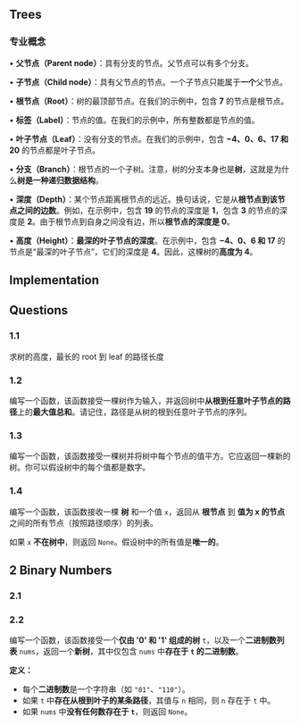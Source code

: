 ## Trees

### 专业概念

• **父节点（Parent node）**：具有分支的节点。父节点可以有多个分支。

• **子节点（Child node）**：具有父节点的节点。一个子节点只能属于**一个**父节点。

• **根节点（Root）**：树的最顶部节点。在我们的示例中，包含 **7** 的节点是根节点。

• **标签（Label）**：节点的值。在我们的示例中，所有整数都是节点的值。

• **叶子节点（Leaf）**：没有分支的节点。在我们的示例中，包含 **−4、0、6、17 和 20** 的节点都是叶子节点。

• **分支（Branch）**：根节点的一个子树。注意，树的分支本身也是**树**，这就是为什么**树是一种递归数据结构**。

• **深度（Depth）**：某个节点距离根节点的远近。换句话说，它是从**根节点到该节点之间的边数**。例如，在示例中，包含 **19** 的节点的深度是 **1**，包含 **3** 的节点的深度是 **2**。由于根节点到自身之间没有边，所以**根节点的深度是 0**。

• **高度（Height）**：**最深的叶子节点的深度**。在示例中，包含 **−4、0、6 和 17** 的节点是“最深的叶子节点”，它们的深度是 **4**。因此，这棵树的**高度为 4**。

## Implementation

## Questions

### 1.1

求树的高度，最长的 root 到 leaf 的路径长度



### 1.2

编写一个函数，该函数接受一棵树作为输入，并返回树中**从根到任意叶子节点的路径**上的**最大值总和**。请记住，路径是从树的根到任意叶子节点的序列。



### 1.3

编写一个函数，该函数接受一棵树并将树中每个节点的值平方。它应返回一棵新的树。你可以假设树中的每个值都是数字。



### 1.4

编写一个函数，该函数接收一棵 **树** 和一个值 `x`，返回从 **根节点** 到 **值为 x 的节点** 之间的所有节点（按照路径顺序）的列表。

如果 `x` **不在树中**，则返回 `None`。假设树中的所有值是**唯一的**。





## 2 Binary Numbers

### 2.1

### 2.2

编写一个函数，该函数接受一个**仅由 '0' 和 '1' 组成的树** `t`，以及一个**二进制数列表** `nums`，返回一个**新树**，其中仅包含 `nums` 中**存在于 `t` 的二进制数**。

**定义：**

- 每个**二进制数**是一个字符串（如 `"01"`、`"110"`）。
- 如果 `t` 中**存在从根到叶子的某条路径**，其值与 `n` 相同，则 `n` 存在于 `t` 中。
- 如果 `nums` 中**没有任何数存在于 `t`**，则返回 `None`。